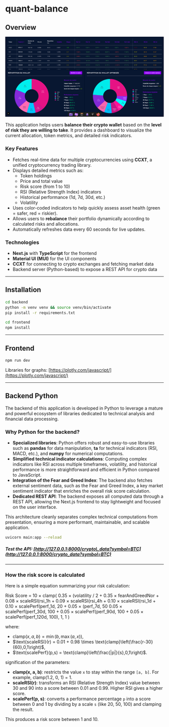 # quant-balance

## Overview

![Overview main page](public/overview.png)

This application helps users **balance their crypto wallet** based on the **level of risk they are willing to take**. It provides a dashboard to visualize the current allocation, token metrics, and detailed risk indicators.

### Key Features

* Fetches real-time data for multiple cryptocurrencies using **CCXT**, a unified cryptocurrency trading library.
* Displays detailed metrics such as:
  * Token holdings
  * Price and total value
  * Risk score (from 1 to 10)
  * RSI (Relative Strength Index) indicators
  * Historical performance (1d, 7d, 30d, etc.)
  * Volatility
* Uses color-coded indicators to help quickly assess asset health (green = safer, red = riskier).
* Allows users to **rebalance** their portfolio dynamically according to calculated risks and allocations.
* Automatically refreshes data every 60 seconds for live updates.

### Technologies

* **Next.js** with **TypeScript** for the frontend
* **Material UI (MUI)** for the UI components
* **CCXT** for connecting to crypto exchanges and fetching market data
* Backend server (Python-based) to expose a REST API for crypto data

---

## Installation

```bash
cd backend
python -m venv venv && source venv/bin/activate
pip install -r requirements.txt
```

```bash
cd frontend
npm install
```

---

## Frontend

```bash
npm run dev
```

Libraries for graphs: [https://plotly.com/javascript/](https://plotly.com/javascript/)

---

## Backend Python

The backend of this application is developed in Python to leverage a mature and powerful ecosystem of libraries dedicated to technical analysis and financial data processing.

### Why Python for the backend?

* **Specialized libraries**: Python offers robust and easy-to-use libraries such as **pandas** for data manipulation, **ta** for technical indicators (RSI, MACD, etc.), and **numpy** for numerical computations.
* **Simplified technical indicator calculations**: Computing complex indicators like RSI across multiple timeframes, volatility, and historical performance is more straightforward and efficient in Python compared to JavaScript.
* **Integration of the Fear and Greed Index**: The backend also fetches external sentiment data, such as the Fear and Greed Index, a key market sentiment indicator that enriches the overall risk score calculation.
* **Dedicated REST API**: The backend exposes all computed data through a REST API, allowing the Next.js frontend to stay lightweight and focused on the user interface.

This architecture cleanly separates complex technical computations from presentation, ensuring a more performant, maintainable, and scalable application.

```bash
uvicorn main:app --reload
```

##### Test the API: [http://127.0.0.1:8000/crypto\_data?symbol=BTC](http://127.0.0.1:8000/crypto_data?symbol=BTC)

---

### How the risk score is calculated

Here is a simple equation summarizing your risk calculation:

Risk Score = 10 × clamp(
  0.35 × (volatility / 2 + 0.35 × fearAndGreedNor + 0.08 × scaleRSI(rsi_1h + 0.09 × scaleRSI(rsi_4h + 0.10 × scaleRSI(rsi_1d + 0.10 × scalePerf(perf_1d, 20 + 0.05 × (perf_7d, 50 0.05 × scalePerf(perf_30d, 100 + 0.05 × scalePerf(perf_90d, 100 + 0.05 × scalePerf(perf_120d, 100), 1, 1
)

where:

* $\text{clamp}(x,a,b) = \min(b, \max(a,x))$,
* $\text{scaleRSI}(r) = 0.01 + 0.98 \times \text{clamp}\left(\frac{r-30}{60},0,1\right)$,
* $\text{scalePerf}(p,s) = \text{clamp}\left(\frac{|p|}{s},0,1\right)$.

signification of the parameters:

* **clamp(x, a, b)**: restricts the value `x` to stay within the range `[a, b]`. For example, clamp(1.2, 0, 1) = 1.
* **scaleRSI(r)**: transforms an RSI (Relative Strength Index) value between 30 and 90 into a score between 0.01 and 0.99. Higher RSI gives a higher score.
* **scalePerf(p, s)**: converts a performance percentage `p` into a score between 0 and 1 by dividing by a scale `s` (like 20, 50, 100) and clamping the result.

This produces a risk score between 1 and 10.
